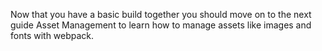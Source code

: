 Now that you have a basic build together you should move on to the next guide Asset Management to learn how to manage assets like images and fonts with webpack.